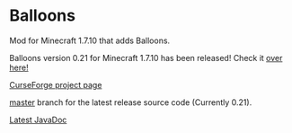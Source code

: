 # Balloons
Mod for Minecraft 1.7.10 that adds Balloons.

Balloons version 0.21 for Minecraft 1.7.10 has been released! Check it <a href="http://zanyleonic.github.io/Balloons/">over here!</a>

<a href="http://minecraft.curseforge.com/mc-mods/233770-balloons-mod">CurseForge project page</a>

<a href="http://github.com/ZanyLeonic/Balloons/">master</a> branch for the latest release source code (Currently 0.21).

<a href="http://ZanyLeonic.github.io/Balloons/doc/1.7.10-0.21">Latest JavaDoc</a>

